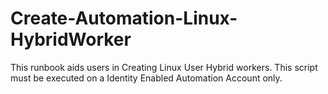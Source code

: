 # Create-Automation-Linux-HybridWorker
This runbook aids users in Creating Linux User Hybrid workers. This script must be executed on a Identity Enabled Automation Account only.
